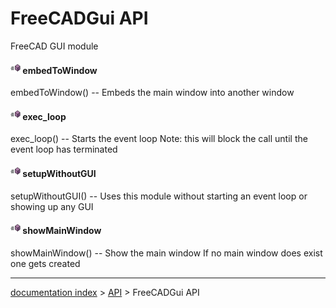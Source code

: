 # FreeCADGui API

FreeCAD GUI module




#### <img src="images/type_method.svg" style="width:16px;"> embedToWindow

embedToWindow() -- Embeds the main window into another window




#### <img src="images/type_method.svg" style="width:16px;"> exec_loop

exec_loop() -- Starts the event loop
Note: this will block the call until the event loop has terminated



#### <img src="images/type_method.svg" style="width:16px;"> setupWithoutGUI

setupWithoutGUI() -- Uses this module without starting
an event loop or showing up any GUI




#### <img src="images/type_method.svg" style="width:16px;"> showMainWindow

showMainWindow() -- Show the main window
If no main window does exist one gets created







---
[documentation index](../README.md) > [API](Category_API.md) > FreeCADGui API
